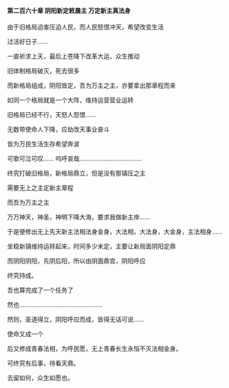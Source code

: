 #### 第二百六十章 阴阳新定敕晨主 万定新主真法身

由于旧格局迫害压迫人民，而人民怒恨冲天，希望改变生活

过活好日子……

一直祈求上天，最后上苍降下改革大运，众生推动


旧体制格局破灭，死去很多

而新格局组成，阴阳皆定，吾为万主之主，亦要拿出那章程而来

如同一个格局就是一个大阵，维持运营营业运转

旧格局已经不行，天怒人怨恨……

无数带使命人下降，应劫改天事业奋斗

皆为万民生活生存希望奔波


可歌可泣可叹……
呜呼哀哉………………………………


终究打破旧格局，新格局鼎立，但是没有那镇压之主

需要无上之主定新主章程

而吾为万主之主

万万神天，神圣，神明下降大海，要求我做新主岸……

于是便修出无上先天新主法相法身金身，大法相，大法身，大金身，主法相身……


坐稳新镇维持运转起来，时间多少未定，主要让新局面阴阳定鼎

而阴阳阴阳，先阴后阳，所以由阴面鼎宫，阴阳呼应

终究持成。

吾也算完成了一个任务了

然也…………………………………………


然则，圣道得立，阴阳呼应而成，皆得无话可说……

使命又成一个


后又修成青春法相，为呼民愿，无上青春长生永恒不灭法相金身。

可终究有后事，待看天鼎。

去留如何，众生如愿也。

